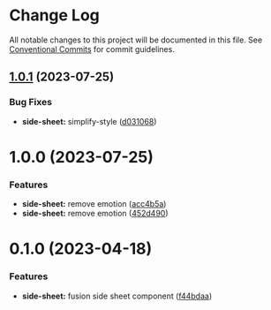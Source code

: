 # Change Log

All notable changes to this project will be documented in this file.
See [Conventional Commits](https://conventionalcommits.org) for commit guidelines.

## [1.0.1](https://github.com/equinor/fusion-react-components/compare/@equinor/fusion-react-side-sheet@1.0.0...@equinor/fusion-react-side-sheet@1.0.1) (2023-07-25)


### Bug Fixes

* **side-sheet:** simplify-style ([d031068](https://github.com/equinor/fusion-react-components/commit/d031068d73aa3d44794ffe4537120557b31ff640))





# 1.0.0 (2023-07-25)


### Features

* **side-sheet:** remove emotion ([acc4b5a](https://github.com/equinor/fusion-react-components/commit/acc4b5affcb44fd34dee8c970c295317d4157fb7))
* **side-sheet:** remove emotion ([452d490](https://github.com/equinor/fusion-react-components/commit/452d490100b6f3b77fe14b3e7cdfa30517c167ba))





# 0.1.0 (2023-04-18)


### Features

* **side-sheet:** fusion side sheet component ([f44bdaa](https://github.com/equinor/fusion-react-components/commit/f44bdaa5fa50b0352340624f79722e23b2fe51aa))

